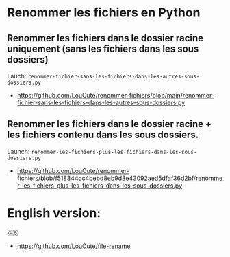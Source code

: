 #  Renommer les fichiers en Python

## Renommer les fichiers dans le dossier racine uniquement (sans les fichiers dans les sous dossiers)
Lauch:
```renommer-fichier-sans-les-fichiers-dans-les-autres-sous-dossiers.py```
- https://github.com/LouCute/renommer-fichiers/blob/main/renommer-fichier-sans-les-fichiers-dans-les-autres-sous-dossiers.py

## Renommer les fichiers dans le dossier racine + les fichiers contenu dans les sous dossiers.
Launch:
```renommer-les-fichiers-plus-les-fichiers-dans-les-sous-dossiers.py```
- https://github.com/LouCute/renommer-fichiers/blob/f518344cc4bebd8eb9d8e43092aed5dfaf36d2bf/renommer-les-fichiers-plus-les-fichiers-dans-les-sous-dossiers.py

# English version:
🇬🇧 
- https://github.com/LouCute/file-rename
